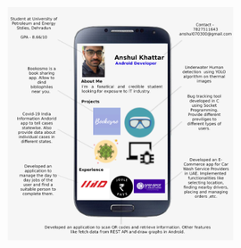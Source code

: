<!--
**anshulkhattar/anshulkhattar** is a ✨ _special_ ✨ repository because its `README.md` (this file) appears on your GitHub profile.

Here are some ideas to get you started:

- 🔭 I’m currently working on ...
- 🌱 I’m currently learning ...
- 👯 I’m looking to collaborate on ...
- 🤔 I’m looking for help with ...
- 💬 Ask me about ...
- 📫 How to reach me: ...
- 😄 Pronouns: ...
- ⚡ Fun fact: ...
-->

<p align="center"><img src = "https://github.com/anshulkhattar/anshulkhattar/blob/master/portfolio.png" height="80%" width = "80%"></p>
<!--<p align="center"> <b>Hi there, I'm an Android App Developer, checkout my profile to see my work or download my resume from link below.</b> </p>-->
<!--<p align="center"><a href = "https://drive.google.com/file/d/1Jf_6pJ6y3pK6NXjJnc5y9-e-DJUqQHT0/view?usp=sharing">Download Resume</a></p>-->
